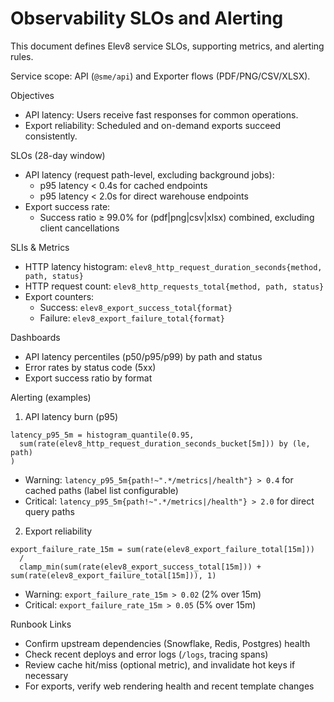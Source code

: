 # Observability SLOs and Alerting

This document defines Elev8 service SLOs, supporting metrics, and alerting rules.

Service scope: API (`@sme/api`) and Exporter flows (PDF/PNG/CSV/XLSX).

Objectives

- API latency: Users receive fast responses for common operations.
- Export reliability: Scheduled and on-demand exports succeed consistently.

SLOs (28-day window)

- API latency (request path-level, excluding background jobs):
  - p95 latency < 0.4s for cached endpoints
  - p95 latency < 2.0s for direct warehouse endpoints
- Export success rate:
  - Success ratio ≥ 99.0% for (pdf|png|csv|xlsx) combined, excluding client cancellations

SLIs & Metrics

- HTTP latency histogram: `elev8_http_request_duration_seconds{method, path, status}`
- HTTP request count: `elev8_http_requests_total{method, path, status}`
- Export counters:
  - Success: `elev8_export_success_total{format}`
  - Failure: `elev8_export_failure_total{format}`

Dashboards

- API latency percentiles (p50/p95/p99) by path and status
- Error rates by status code (5xx)
- Export success ratio by format

Alerting (examples)

1) API latency burn (p95)

```
latency_p95_5m = histogram_quantile(0.95,
  sum(rate(elev8_http_request_duration_seconds_bucket[5m])) by (le, path)
)
```

- Warning: `latency_p95_5m{path!~".*/metrics|/health"} > 0.4` for cached paths (label list configurable)
- Critical: `latency_p95_5m{path!~".*/metrics|/health"} > 2.0` for direct query paths

2) Export reliability

```
export_failure_rate_15m = sum(rate(elev8_export_failure_total[15m]))
  /
  clamp_min(sum(rate(elev8_export_success_total[15m])) + sum(rate(elev8_export_failure_total[15m])), 1)
```

- Warning: `export_failure_rate_15m > 0.02` (2% over 15m)
- Critical: `export_failure_rate_15m > 0.05` (5% over 15m)

Runbook Links

- Confirm upstream dependencies (Snowflake, Redis, Postgres) health
- Check recent deploys and error logs (`/logs`, tracing spans)
- Review cache hit/miss (optional metric), and invalidate hot keys if necessary
- For exports, verify web rendering health and recent template changes

